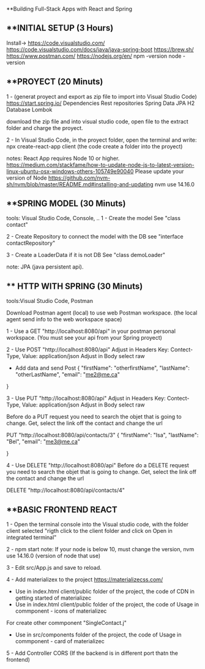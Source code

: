 **Building Full-Stack Apps with React and Spring

**INITIAL SETUP (3 Hours)
---------------
Install->
https://code.visualstudio.com/
https://code.visualstudio.com/docs/java/java-spring-boot
https://brew.sh/
https://www.postman.com/
https://nodejs.org/en/
	npm -version
	node -version

**PROYECT (20 Minuts)
---------
1 - (generat proyect and export as zip file to import into Visual Studio Code)
https://start.spring.io/
	Dependencies
		Rest repositories
		Spring Data JPA
		H2 Database
		Lombok

download the zip file and into visual studio code, open file to the extract folder and charge the proyect.

2 - In Visual Studio Code, in the proyect folder, open the terminal and write:
npx create-react-app client
(the code create a folder into the proyect)

notes:
React App requires Node 10 or higher. 
	https://medium.com/stackfame/how-to-update-node-js-to-latest-version-linux-ubuntu-osx-windows-others-105749e90040
Please update your version of Node
	https://github.com/nvm-sh/nvm/blob/master/README.md#installing-and-updating
nvm use 14.16.0

**SPRING MODEL (30 Minuts)
--------------
tools: Visual Studio Code, Console, ..
1 - Create the model
See "class contact"

2 - Create Repository to connect the model with the DB
see "interface contactRepository"

3 - Create a LoaderData if it is not DB
See "class demoLoader"

note: JPA (java persistent api).

** HTTP WITH SPRING (30 Minuts)
-------------------
tools:Visual Studio Code, Postman

Download Postman agent (local) to use web Postman workspace.
(the local agent send info to the web workspace space)

1 - Use a GET "http://localhost:8080/api" in your postman personal workspace.
(You must see your api from your Spring proyect)

2 - Use POST "http://localhost:8080/api"
	Adjust in Headers Key: Contect-Type, Value: application/json
	Adjust in Body select raw

* Add data and send Post
{
"firstName": "otherfirstName",
"lastName": "otherLastName",
"email": "me2@me.ca"

}

3 - Use PUT "http://localhost:8080/api"
	Adjust in Headers Key: Contect-Type, Value: application/json
	Adjust in Body select raw

Before do a PUT request you need to search the objet that is going to change.
Get, select the link off the contact and change the url

PUT "http://localhost:8080/api/contacts/3"
{
"firstName": "Isa",
"lastName": "Bel",
"email": "me3@me.ca"

}

4 - Use DELETE "http://localhost:8080/api"
Before do a DELETE request you need to search the objet that is going to change.
Get, select the link off the contact and change the url

DELETE "http://localhost:8080/api/contacts/4"

**BASIC FRONTEND REACT
---------------------
1 - Open the terminal console into the Visual studio code, with the folder client selected
"rigth click to the client folder and click on Open in integrated terminal"

2 - npm start
note: If your node is below 10, must change the version, nvm use 14.16.0 (version of node that use)

3 - Edit src/App.js and save to reload.

4 - Add materializex to the project
https://materializecss.com/
- Use in index.html client/public folder of the project, the code of CDN in getting started of materializec
- Use in index.html client/public folder of the project, the code of Usage in commponent - icons of materializec

For create other commponent "SingleContact.j"
- Use in src/components folder of the project, the code of Usage in commponent - card of materializec

5 - Add Controller CORS
(If the backend is in different port thatn the frontend)












